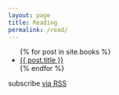 ```yaml
---
layout: page
title: Reading
permalink: /read/
---
```


<div class="archives">

  <ul class="post-list">
    {% for post in site.books %}
    <li>
      <a class="post-link" href="{{ post.url | prepend: site.baseurl }}">{{ post.title }}</a>
    </li>
    {% endfor %}
  </ul>

  <p class="rss-subscribe">subscribe <a href="{{ "/feed.xml" | prepend: site.baseurl }}">via RSS</a></p>

</div>


